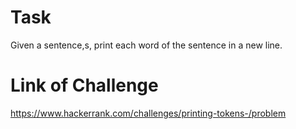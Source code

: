 # Task

Given a sentence,s, print each word of the sentence in a new line.

# Link of Challenge

https://www.hackerrank.com/challenges/printing-tokens-/problem